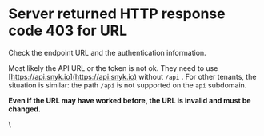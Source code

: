 # Server returned HTTP response code 403 for URL

Check the endpoint URL and the authentication information.

Most likely the API URL or the token is not ok. They need to use [https://api.snyk.io](https://api.snyk.io) without `/api` . For other tenants, the situation is similar: the path `/api` is not supported on the `api` subdomain.

**Even if the URL may have worked before, the URL is invalid and must be changed.**

\

